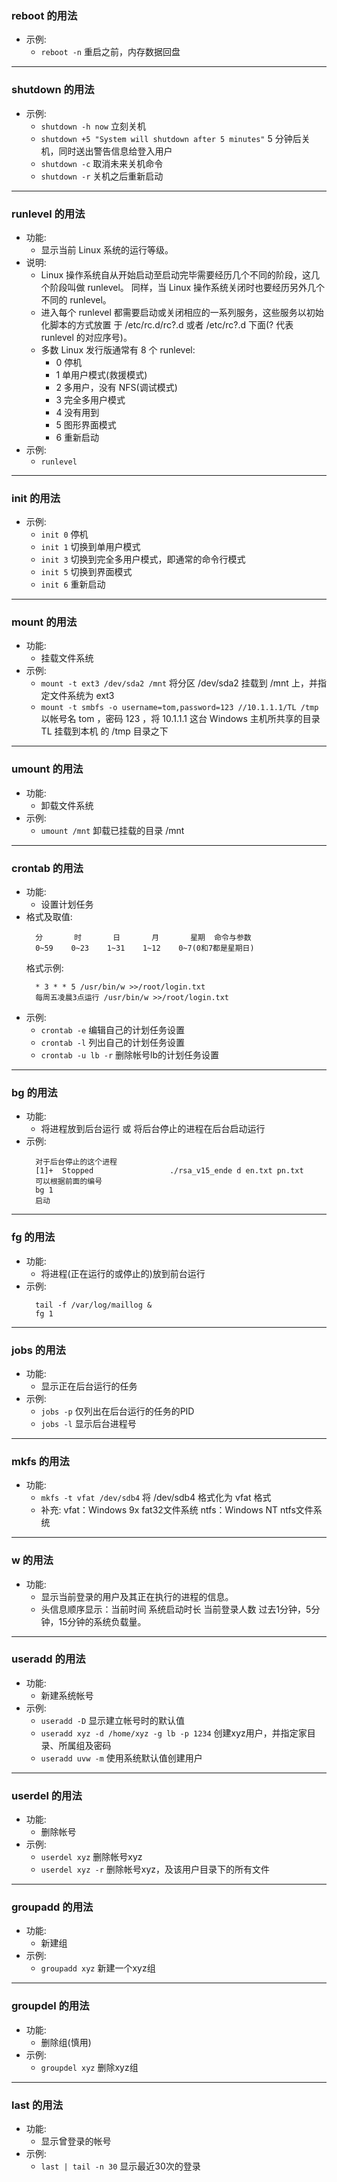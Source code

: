 

### reboot 的用法
- 示例:
    + `reboot -n`       重启之前，内存数据回盘
   
----   
### shutdown 的用法
+ 示例:
    + `shutdown -h now`         立刻关机
    + `shutdown +5 "System will shutdown after 5 minutes"`
        5 分钟后关机，同时送出警告信息给登入用户
    + `shutdown -c`             取消未来关机命令
    + `shutdown -r`             关机之后重新启动

----
### runlevel 的用法
- 功能:
    + 显示当前 Linux 系统的运行等级。
- 说明:
    + Linux 操作系统自从开始启动至启动完毕需要经历几个不同的阶段，这几个阶段叫做 runlevel。
      同样，当 Linux 操作系统关闭时也要经历另外几个不同的 runlevel。
    + 进入每个 runlevel 都需要启动或关闭相应的一系列服务，这些服务以初始化脚本的方式放置
      于 /etc/rc.d/rc?.d 或者 /etc/rc?.d 下面(? 代表 runlevel 的对应序号)。
    + 多数 Linux 发行版通常有 8 个 runlevel:
        + 0   停机
        + 1   单用户模式(救援模式)
        + 2   多用户，没有 NFS(调试模式)
        + 3   完全多用户模式
        + 4   没有用到
        + 5   图形界面模式
        + 6   重新启动    
- 示例:
    + `runlevel`

----
### init 的用法
- 示例:
    + `init 0`          停机
    + `init 1`          切换到单用户模式
    + `init 3`          切换到完全多用户模式，即通常的命令行模式
    + `init 5`          切换到界面模式
    + `init 6`          重新启动

----
### mount 的用法
- 功能:
    + 挂载文件系统
- 示例:
    + `mount -t ext3 /dev/sda2 /mnt`
        将分区 /dev/sda2 挂载到 /mnt 上，并指定文件系统为 ext3
    + `mount -t smbfs -o username=tom,password=123 //10.1.1.1/TL /tmp`
        以帐号名 tom ，密码 123 ，将 10.1.1.1 这台 Windows 主机所共享的目录 TL 挂载到本机
        的 /tmp 目录之下
        
----
### umount 的用法
- 功能:
    + 卸载文件系统
- 示例:
    + `umount /mnt`     卸载已挂载的目录 /mnt

----
### crontab 的用法
- 功能:
    + 设置计划任务
- 格式及取值:
  ```shell
    分       时       日       月       星期  命令与参数
    0~59    0~23    1~31    1~12    0~7(0和7都是星期日)
  ```
  格式示例:
  ```shell
    * 3 * * 5 /usr/bin/w >>/root/login.txt
    每周五凌晨3点运行 /usr/bin/w >>/root/login.txt
  ```
- 示例:
    + `crontab -e`          编辑自己的计划任务设置
    + `crontab -l`          列出自己的计划任务设置
    + `crontab -u lb -r`    删除帐号lb的计划任务设置

----
### bg 的用法
- 功能:
    + 将进程放到后台运行 或 将后台停止的进程在后台启动运行
- 示例:
  ```shell
    对于后台停止的这个进程
    [1]+  Stopped                 ./rsa_v15_ende d en.txt pn.txt
    可以根据前面的编号
    bg 1
    启动
  ```

----
### fg 的用法
- 功能:
    + 将进程(正在运行的或停止的)放到前台运行
- 示例:
  ```shell
	tail -f /var/log/maillog &
	fg 1
  ```    
----
### jobs 的用法
- 功能:
    + 显示正在后台运行的任务
- 示例:
    + `jobs -p`         仅列出在后台运行的任务的PID
    + `jobs -l`         显示后台进程号
    
----
### mkfs 的用法
- 功能:
    + `mkfs -t vfat /dev/sdb4`      将 /dev/sdb4 格式化为 vfat 格式
    + 补充: vfat：Windows 9x fat32文件系统   ntfs：Windows NT ntfs文件系统

----
### w 的用法
- 功能:
    + 显示当前登录的用户及其正在执行的进程的信息。
    + 头信息顺序显示：当前时间 系统启动时长 当前登录人数 过去1分钟，5分钟，15分钟的系统负载量。
    
----
### useradd 的用法
- 功能:
    + 新建系统帐号
- 示例:
    + `useradd -D`          显示建立帐号时的默认值
    + `useradd xyz -d /home/xyz -g lb -p 1234`
        创建xyz用户，并指定家目录、所属组及密码
    + `useradd uvw -m`      使用系统默认值创建用户

----
### userdel 的用法
- 功能:
    + 删除帐号
- 示例:
    + `userdel xyz`         删除帐号xyz
    + `userdel xyz -r`      删除帐号xyz，及该用户目录下的所有文件
        
----
### groupadd 的用法
- 功能:
    + 新建组
- 示例:
    + `groupadd xyz`        新建一个xyz组

----
### groupdel 的用法
- 功能:
    + 删除组(慎用)
- 示例:
    + `groupdel xyz`        删除xyz组

----
### last 的用法
- 功能:
    + 显示曾登录的帐号
- 示例:
    + `last | tail -n 30`       显示最近30次的登录